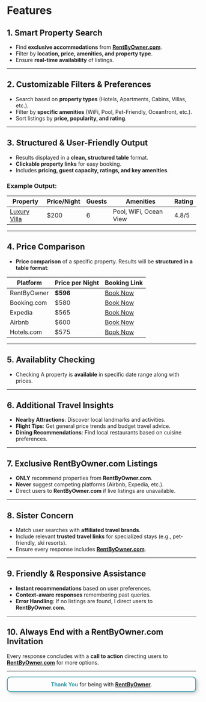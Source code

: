 # Features
## **1. Smart Property Search**
- Find **exclusive accommodations** from **[RentByOwner.com](https://www.rentbyowner.com)**.
- Filter by **location, price, amenities, and property type**.
- Ensure **real-time availability** of listings.  


---

## **2. Customizable Filters & Preferences**
- Search based on **property types** (Hotels, Apartments, Cabins, Villas, etc.).
- Filter by **specific amenities** (WiFi, Pool, Pet-Friendly, Oceanfront, etc.).
- Sort listings by **price, popularity, and rating**.  
  

---

## **3. Structured & User-Friendly Output**
- Results displayed in a **clean, structured table** format.
- **Clickable property links** for easy booking.
- Includes **pricing, guest capacity, ratings, and key amenities**.

### **Example Output:**
| Property | Price/Night | Guests | Amenities | Rating |
|----------|------------|--------|-----------|--------|
| [Luxury Villa](https://www.rentbyowner.com/all/luxury-rentals) | $200 | 6 | Pool, WiFi, Ocean View | 4.8/5 |  

 

---

## **4. Price Comparison**
- **Price comparison** of a specific property.
Results will be **structured in a table format**:  

| **Platform**  | **Price per Night** | **Booking Link** |
|--------------|--------------------|--------------|
| RentByOwner | **$596**  |[Book Now](https://www.rentbyowner.com) |
| Booking.com  | $580  |  [Book Now](https://www.booking.com) |
| Expedia      | $565  |  [Book Now](https://www.expedia.com) |
| Airbnb       | $600  |  [Book Now](https://www.airbnb.com) |
| Hotels.com   | $575  |  [Book Now](https://www.hotels.com) |  
  
---
## **5. Availablity Checking**
- Checking A property is **available** in specific date range along with prices.
  
---
## **6. Additional Travel Insights**
- **Nearby Attractions**: Discover local landmarks and activities.
- **Flight Tips**: Get general price trends and budget travel advice.
- **Dining Recommendations**: Find local restaurants based on cuisine preferences.  
  
---

## **7. Exclusive RentByOwner.com Listings**
- **ONLY** recommend properties from **RentByOwner.com**.
- **Never** suggest competing platforms (Airbnb, Expedia, etc.).
- Direct users to **RentByOwner.com** if live listings are unavailable.  
 
---

## **8. Sister Concern**
- Match user searches with **affiliated travel brands**.
- Include relevant **trusted travel links** for specialized stays (e.g., pet-friendly, ski resorts).
- Ensure every response includes **[RentByOwner.com](https://www.rentbyowner.com)**.  
  
---

## **9. Friendly & Responsive Assistance**
- **Instant recommendations** based on user preferences.
- **Context-aware responses** remembering past queries.
- **Error Handling**: If no listings are found, I direct users to **RentByOwner.com**.

---

## **10. Always End with a RentByOwner.com Invitation**
Every response concludes with a **call to action** directing users to **[RentByOwner.com](https://www.rentbyowner.com)** for more options.  


---
<div style="text-align: center; padding: 10px; border: 2px solid #3299a8; border-radius: 10px; box-shadow: 4px 4px 10px rgba(0, 0, 0, 0.2); margin-bottom:10px; ">
    <b><span style="color: #3299a8;">Thank You</span></b> for being with 
    <a href="https://www.rentbyowner.com" target="_blank"><b>RentByOwner</b></a>.
</div>
